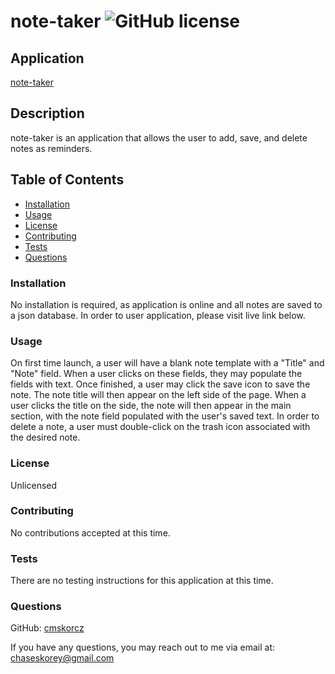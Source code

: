 # note-taker ![GitHub license](https://img.shields.io/badge/license-Unlicensed-blue)
## Application
[note-taker](https://sheltered-spire-48446.herokuapp.com/)
## Description
note-taker is an application that allows the user to add, save, and delete notes as reminders.
## Table of Contents
- [Installation](#installation)
- [Usage](#usage)
- [License](#license)
- [Contributing](#contributing)
- [Tests](#tests)
- [Questions](#questions)
### Installation
No installation is required, as application is online and all notes are saved to a json database. In order to user application, please visit live link below.
### Usage
On first time launch, a user will have a blank note template with a "Title" and "Note" field. When a user clicks on these fields, they may populate the fields with text. Once finished, a user may click the save icon to save the note. The note title will then appear on the left side of the page. When a user clicks the title on the side, the note will then appear in the main section, with the note field populated with the user's saved text. In order to delete a note, a user must double-click on the trash icon associated with the desired note.
### License
Unlicensed
### Contributing
No contributions accepted at this time.
### Tests
There are no testing instructions for this application at this time.
### Questions
GitHub: [cmskorcz](https://www.github.com/cmskorcz)

If you have any questions, you may reach out to me via email at: chaseskorey@gmail.com
